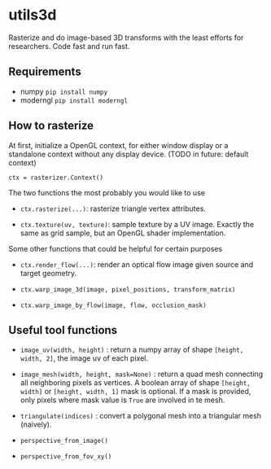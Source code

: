 # utils3d
 Rasterize and do image-based 3D transforms with the least efforts for researchers. Code fast and run fast. 
## Requirements
* numpy ```pip install numpy```
* moderngl ``` pip install moderngl ```
## How to rasterize
At first, initialize a OpenGL context, for either window display or a standalone context without any display device. (TODO in future: default context)

```
ctx = rasterizer.Context()
```
The two functions the most probably you would like to use

* `ctx.rasterize(...)`: rasterize triangle vertex attributes.
  
* `ctx.texture(uv, texture)`: sample texture by a UV image. Exactly the same as grid sample, but an OpenGL shader implementation.

Some other functions that could be helpful for certain purposes

* `ctx.render_flow(...)`: render an optical flow image given source and target geometry.

* `ctx.warp_image_3d(image, pixel_positions, transform_matrix)`
  
* `ctx.warp_image_by_flow(image, flow, occlusion_mask)`

## Useful tool functions

* `image_uv(width, height)` : return a numpy array of shape `[height, width, 2]`, the image uv of each pixel. 

* `image_mesh(width, height, mask=None)` : return a quad mesh connecting all neighboring pixels as vertices. A boolean array of shape `[height, width]` or  `[height, width, 1]` mask is optional. If a mask is provided, only pixels where mask value is `True` are involved in te mesh.

* `triangulate(indices)` : convert a polygonal mesh into a triangular mesh (naively).

* `perspective_from_image()`

* `perspective_from_fov_xy()`